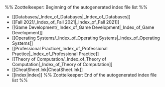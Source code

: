 %% Zoottelkeeper: Beginning of the autogenerated index file list  %%
- [[Databases/_Index_of_Databases|_Index_of_Databases]]
- [[Fall 2021/_Index_of_Fall 2021|_Index_of_Fall 2021]]
- [[Game Development/_Index_of_Game Development|_Index_of_Game Development]]
- [[Operating Systems/_Index_of_Operating Systems|_Index_of_Operating Systems]]
- [[Professional Practice/_Index_of_Professional Practice|_Index_of_Professional Practice]]
- [[Theory of Computation/_Index_of_Theory of Computation|_Index_of_Theory of Computation]]
- [[CheatSheet.lnk|CheatSheet.lnk]]
- [[index|index]]
%% Zoottelkeeper: End of the autogenerated index file list  %%
